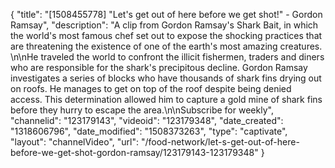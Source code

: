 {
    "title": "[1508455778] \"Let's get out of here before we get shot!\" - Gordon Ramsay",
    "description": "A clip from Gordon Ramsay's Shark Bait, in which the world's most famous chef set out to expose the shocking practices that are threatening the existence of one of the earth's most amazing creatures. \n\nHe traveled the world to confront the illicit fishermen, traders and diners who are responsible for the shark's precipitous decline. Gordon Ramsay investigates a series of blocks who have thousands of shark fins drying out on roofs. He manages to get on top of the roof despite being denied access. This determination allowed him to capture a gold mine of shark fins before they hurry to escape the area.\n\nSubscribe for weekly",
    "channelid": "123179143",
    "videoid": "123179348",
    "date_created": "1318606796",
    "date_modified": "1508373263",
    "type": "captivate",
    "layout": "channelVideo",
    "url": "\/food-network\/let-s-get-out-of-here-before-we-get-shot-gordon-ramsay\/123179143-123179348"
}